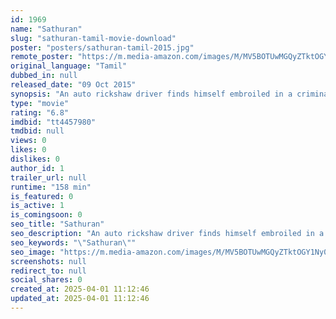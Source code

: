 ```yaml
---
id: 1969
name: "Sathuran"
slug: "sathuran-tamil-movie-download"
poster: "posters/sathuran-tamil-2015.jpg"
remote_poster: "https://m.media-amazon.com/images/M/MV5BOTUwMGQyZTktOGY1Ny00NTJmLWFjNjAtNmEwYTFhNWRiY2MzXkEyXkFqcGdeQXVyMTEzNzg0Mjkx._V1_SX300.jpg"
original_language: "Tamil"
dubbed_in: null
released_date: "09 Oct 2015"
synopsis: "An auto rickshaw driver finds himself embroiled in a criminal case involving medical malpractice."
type: "movie"
rating: "6.8"
imdbid: "tt4457980"
tmdbid: null
views: 0
likes: 0
dislikes: 0
author_id: 1
trailer_url: null
runtime: "158 min"
is_featured: 0
is_active: 1
is_comingsoon: 0
seo_title: "Sathuran"
seo_description: "An auto rickshaw driver finds himself embroiled in a criminal case involving medical malpractice."
seo_keywords: "\"Sathuran\""
seo_image: "https://m.media-amazon.com/images/M/MV5BOTUwMGQyZTktOGY1Ny00NTJmLWFjNjAtNmEwYTFhNWRiY2MzXkEyXkFqcGdeQXVyMTEzNzg0Mjkx._V1_SX300.jpg"
screenshots: null
redirect_to: null
social_shares: 0
created_at: 2025-04-01 11:12:46
updated_at: 2025-04-01 11:12:46
---
```


